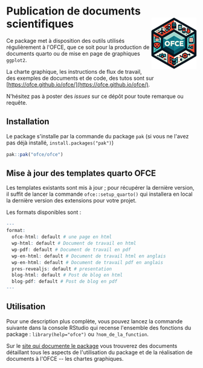 # Publication de documents scientifiques <a href="https://ofce.github.io/ofce/"><img src="man/figures/logo.png" align="right" height="136" alt="ofce website" /></a>


Ce package met à disposition des outils utilisés régulièrement à l'OFCE, que ce soit pour la production de documents quarto ou de mise en page de graphiques `ggplot2`.

La charte graphique, les instructions de flux de travail, des exemples de documents et de code, des tutos sont sur [https://ofce.github.io/ofce/](https://ofce.github.io/ofce/).

N'hésitez pas à poster des *issues* sur ce dépôt pour toute remarque ou requête.

## Installation

Le package s'installe par la commande du package `pak` (si vous ne l'avez pas déjà installé, `install.packages("pak")`)

``` r
pak::pak("ofce/ofce")
```

## Mise à jour des templates quarto OFCE

Les templates existants sont mis à jour ; pour récupérer la dernière version, il suffit de lancer la commande `ofce::setup_quarto()` qui installera en local la dernière version des extensions pour votre projet.

Les formats disponibles sont :

``` r
---
format:
  ofce-html: default # une page en html
  wp-html: default # Document de travail en html
  wp-pdf: default # Document de travail en pdf
  wp-en-html: default # Document de travail html en anglais
  wp-en-html: default # Document de travail pdf en anglais
  pres-revealjs: default # presentation
  blog-html: default # Post de blog en html
  blog-pdf: default # Post de blog en pdf
---
```

## Utilisation

Pour une description plus complète, vous pouvez lancez la commande suivante dans la console RStudio qui recense l'ensemble des fonctions du package : `library(help="ofce")` ou `?nom_de_la_function`.

Sur le [site qui documente le package](https://ofce.github.io/ofce/) vous trouverez des documents détaillant tous les aspects de l'utilisation du package et de la réalisation de documents à l'OFCE -- les chartes graphiques.
